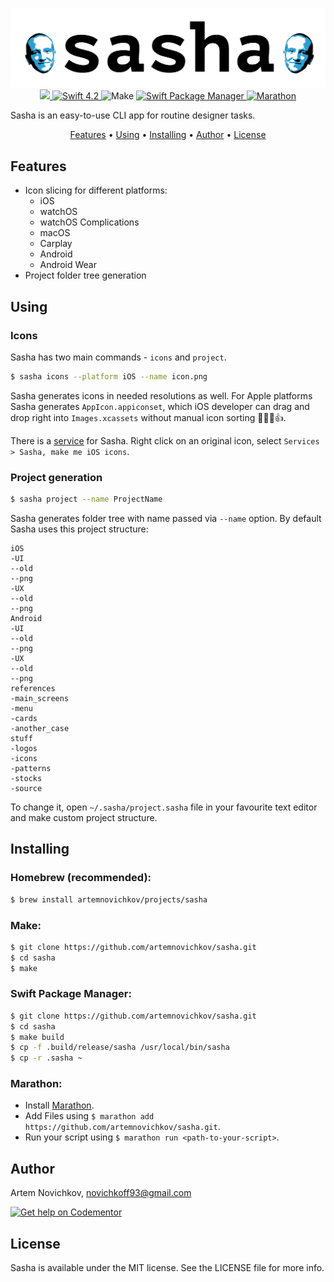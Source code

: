 <p align="center">
	<img src=".github/sasha-logo.png" alt="sasha" />
	<a href="https://travis-ci.org/artemnovichkov/sasha">
        <img src="https://travis-ci.org/artemnovichkov/sasha.svg?branch=master" />
	<a href="https://swift.org">
        <img src="https://img.shields.io/badge/swift-4.2-orange.svg?style=flat" alt="Swift 4.2" />
	</a>
		<img src="https://img.shields.io/badge/homebrew-compatible-brightgreen.svg?style=flat" alt="Make" />
  <a href="https://swift.org/package-manager">
  		<img src="https://img.shields.io/badge/spm-compatible-brightgreen.svg?style=flat" alt="Swift Package Manager" />
	</a>
  	<a href="https://github.com/JohnSundell/Marathon">
  		<img src="https://img.shields.io/badge/marathon-compatible-brightgreen.svg?style=flat" alt="Marathon" />
	</a>
</p>
Sasha is an easy-to-use CLI app for routine designer tasks.

<p align="center">
  <a href="#features">Features</a> • <a href="#using">Using</a> • <a href="#installing">Installing</a> • <a href="#author">Author</a> • <a href="#license">License</a>
</p>

## Features
- Icon slicing for different platforms:
  - iOS
  - watchOS
  - watchOS Complications
  - macOS
  - Carplay
  - Android
  - Android Wear
- Project folder tree generation

## Using

### Icons

Sasha has two main commands - `icons` and `project`.

```bash
$ sasha icons --platform iOS --name icon.png
```
Sasha generates icons in needed resolutions as well. For Apple platforms Sasha generates `AppIcon.appiconset`, which iOS developer can drag and drop right into `Images.xcassets` without manual icon sorting 👨🏻‍💻👍.

There is a [service](https://github.com/artemnovichkov/sasha/issues/5#issuecomment-358310264) for Sasha. Right click on an original icon, select `Services > Sasha, make me iOS icons`.

### Project generation
```bash
$ sasha project --name ProjectName
```
Sasha generates folder tree with name passed via `--name` option. By default Sasha uses this project structure:

```
iOS
-UI
--old
--png
-UX
--old
--png
Android
-UI
--old
--png
-UX
--old
--png
references
-main_screens
-menu
-cards
-another_case
stuff
-logos
-icons
-patterns
-stocks
-source
```
To change it, open `~/.sasha/project.sasha` file in your favourite text editor and make custom project structure.

## Installing

### Homebrew (recommended):

```bash
$ brew install artemnovichkov/projects/sasha
```

### Make:

```bash
$ git clone https://github.com/artemnovichkov/sasha.git
$ cd sasha
$ make
```

### Swift Package Manager:

```bash
$ git clone https://github.com/artemnovichkov/sasha.git
$ cd sasha
$ make build
$ cp -f .build/release/sasha /usr/local/bin/sasha
$ cp -r .sasha ~
```

### Marathon:

- Install [Marathon](https://github.com/johnsundell/marathon#installing).
- Add Files using `$ marathon add https://github.com/artemnovichkov/sasha.git`.
- Run your script using `$ marathon run <path-to-your-script>`.

## Author

Artem Novichkov, novichkoff93@gmail.com

[![Get help on Codementor](https://cdn.codementor.io/badges/get_help_github.svg)](https://www.codementor.io/artemnovichkov?utm_source=github&utm_medium=button&utm_term=artemnovichkov&utm_campaign=github)


## License

Sasha is available under the MIT license. See the LICENSE file for more info.

